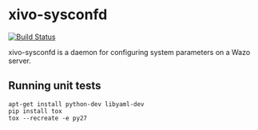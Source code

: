 xivo-sysconfd
=========
[![Build Status](https://jenkins.wazo.community/buildStatus/icon?job=xivo-sysconfd)](https://jenkins.wazo.community/job/xivo-sysconfd)

xivo-sysconfd is a daemon for configuring system parameters on a Wazo server.


Running unit tests
------------------

```
apt-get install python-dev libyaml-dev
pip install tox
tox --recreate -e py27
```
